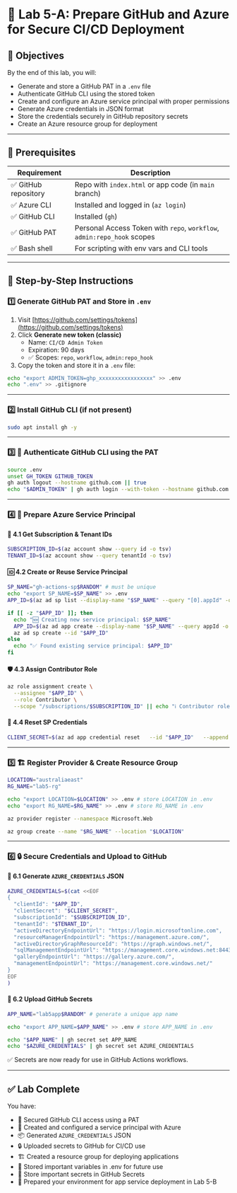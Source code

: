 # 🚀 Lab 5-A: Prepare GitHub and Azure for Secure CI/CD Deployment

## 🌟 Objectives

By the end of this lab, you will:

- Generate and store a GitHub PAT in a `.env` file  
- Authenticate GitHub CLI using the stored token  
- Create and configure an Azure service principal with proper permissions  
- Generate Azure credentials in JSON format  
- Store the credentials securely in GitHub repository secrets  
- Create an Azure resource group for deployment  

---

## 🧰 Prerequisites

| Requirement         | Description                                                                 |
|---------------------|-----------------------------------------------------------------------------|
| ✅ GitHub repository | Repo with `index.html` or app code (in `main` branch)                      |
| ✅ Azure CLI         | Installed and logged in (`az login`)                                       |
| ✅ GitHub CLI        | Installed (`gh`)                                                           |
| ✅ GitHub PAT        | Personal Access Token with `repo`, `workflow`, `admin:repo_hook` scopes   |
| ✅ Bash shell        | For scripting with env vars and CLI tools                                 |

---

## 👣 Step-by-Step Instructions

### 1️⃣ Generate GitHub PAT and Store in `.env`

1. Visit [https://github.com/settings/tokens](https://github.com/settings/tokens)
2. Click **Generate new token (classic)**  
   - Name: `CI/CD Admin Token`
   - Expiration: 90 days
   - ✅ Scopes: `repo`, `workflow`, `admin:repo_hook`
3. Copy the token and store it in a `.env` file:

```bash
echo "export ADMIN_TOKEN=ghp_xxxxxxxxxxxxxxxxx" >> .env
echo ".env" >> .gitignore
```

---

### 2️⃣ Install GitHub CLI (if not present)

```bash
sudo apt install gh -y
```

---

### 3️⃣ 🔐 Authenticate GitHub CLI using the PAT

```bash
source .env
unset GH_TOKEN GITHUB_TOKEN
gh auth logout --hostname github.com || true
echo "$ADMIN_TOKEN" | gh auth login --with-token --hostname github.com
```

---

### 4️⃣ 🔧 Prepare Azure Service Principal

#### 🔎 4.1 Get Subscription & Tenant IDs

```bash
SUBSCRIPTION_ID=$(az account show --query id -o tsv)
TENANT_ID=$(az account show --query tenantId -o tsv)
```

#### 🆔 4.2 Create or Reuse Service Principal

```bash
SP_NAME="gh-actions-sp$RANDOM" # must be unique
echo "export SP_NAME=$SP_NAME" >> .env
APP_ID=$(az ad sp list --display-name "$SP_NAME" --query "[0].appId" -o tsv || true)

if [[ -z "$APP_ID" ]]; then
  echo "🆕 Creating new service principal: $SP_NAME"
  APP_ID=$(az ad app create --display-name "$SP_NAME" --query appId -o tsv)
  az ad sp create --id "$APP_ID"
else
  echo "✅ Found existing service principal: $APP_ID"
fi
```

#### 🛡️ 4.3 Assign Contributor Role

```bash
az role assignment create \
  --assignee "$APP_ID" \
  --role Contributor \
  --scope "/subscriptions/$SUBSCRIPTION_ID" || echo "ℹ️ Contributor role may already be assigned."
```

#### 🔑 4.4 Reset SP Credentials

```bash
CLIENT_SECRET=$(az ad app credential reset   --id "$APP_ID"   --append   --query password -o tsv)
```

---

### 5️⃣ 🏗️ Register Provider & Create Resource Group

```bash
LOCATION="australiaeast"
RG_NAME="lab5-rg"

echo "export LOCATION=$LOCATION" >> .env # store LOCATION in .env
echo "export RG_NAME=$RG_NAME" >> .env # store RG_NAME in .env

az provider register --namespace Microsoft.Web

az group create --name "$RG_NAME" --location "$LOCATION"
```

---

### 6️⃣ 🔒 Secure Credentials and Upload to GitHub

#### 📄 6.1 Generate `AZURE_CREDENTIALS` JSON

```bash
AZURE_CREDENTIALS=$(cat <<EOF
{
  "clientId": "$APP_ID",
  "clientSecret": "$CLIENT_SECRET",
  "subscriptionId": "$SUBSCRIPTION_ID",
  "tenantId": "$TENANT_ID",
  "activeDirectoryEndpointUrl": "https://login.microsoftonline.com",
  "resourceManagerEndpointUrl": "https://management.azure.com/",
  "activeDirectoryGraphResourceId": "https://graph.windows.net/",
  "sqlManagementEndpointUrl": "https://management.core.windows.net:8443/",
  "galleryEndpointUrl": "https://gallery.azure.com/",
  "managementEndpointUrl": "https://management.core.windows.net/"
}
EOF
)
```

#### 🚀 6.2 Upload GitHub Secrets

```bash
APP_NAME="lab5app$RANDOM" # generate a unique app name

echo "export APP_NAME=$APP_NAME" >> .env # store APP_NAME in .env

echo "$APP_NAME" | gh secret set APP_NAME
echo "$AZURE_CREDENTIALS" | gh secret set AZURE_CREDENTIALS
```

✅ Secrets are now ready for use in GitHub Actions workflows.

---

## ✅ Lab Complete

You have:

- 🔐 Secured GitHub CLI access using a PAT  
- 🧩 Created and configured a service principal with Azure  
- 📦 Generated `AZURE_CREDENTIALS` JSON  
- 🔒 Uploaded secrets to GitHub for CI/CD use  
- 🏗️ Created a resource group for deploying applications
- 🔑 Stored important variables in .env for future use
- 🔑 Store important secrets in GitHub Secrets
- 📁 Prepared your environment for app service deployment in Lab 5-B